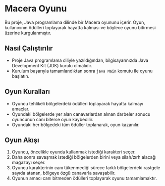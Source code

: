 # Macera Oyunu 

Bu proje, Java programlama dilinde bir Macera oyununu içerir. Oyun, kullanıcının ödülleri toplayarak hayatta kalması ve böylece oyunu bitirmesi üzerine kurgulanmıştır.

 ## Nasıl Çalıştırılır 
- Proje Java programlama diliyle yazıldığından, bilgisayarınızda Java Development Kit (JDK) kurulu olmalıdır.
- Kurulum başarıyla tamamlandıktan sonra `java Main` komutu ile oyunu başlatın. 

## Oyun Kuralları 
- Oyuncu tehlikeli bölgelerdeki ödülleri toplayarak hayatta kalmayı amaçlar.
- Oyundaki bölgelerde yer alan canavarlardan alınan darbeler sonucu oyuncunun canı biterse oyun kaybedilir. 
- Oyundaki her bölgedeki tüm ödüller toplanarak, oyun kazanılır. 

## Oyun Akışı 
1. Oyuncu, öncelikle oyunda kullanmak istediği karakteri seçer.
2. Daha sonra savaşmak istediği bölgelerden birini veya silah/zırh alacağı mağazayı seçer.
3. Oyuncu karakterinin canı tükenmediği sürece farklı bölgelerdeki rastgele sayıda atanan, bölgeye özgü canavarla savaşabilir.
4. Oyunun amacı canı bitmeden ödülleri toplayarak oyunu tamamlamaktır.
